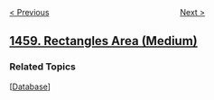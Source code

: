 <!--|This file generated by command(leetcode description); DO NOT EDIT.    |-->
<!--+----------------------------------------------------------------------+-->
<!--|@author    openset <openset.wang@gmail.com>                           |-->
<!--|@link      https://github.com/openset                                 |-->
<!--|@home      https://github.com/openset/leetcode                        |-->
<!--+----------------------------------------------------------------------+-->

[< Previous](../max-dot-product-of-two-subsequences "Max Dot Product of Two Subsequences")
　　　　　　　　　　　　　　　　
[Next >](../make-two-arrays-equal-by-reversing-sub-arrays "Make Two Arrays Equal by Reversing Sub-arrays")

## [1459. Rectangles Area (Medium)](https://leetcode.com/problems/rectangles-area "矩形面积")



### Related Topics
  [[Database](../../tag/database/README.md)]
